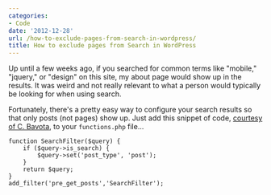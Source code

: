 ```yaml
---
categories:
- Code
date: '2012-12-28'
url: /how-to-exclude-pages-from-search-in-wordpress/
title: How to exclude pages from Search in WordPress
---
```


Up until a few weeks ago, if you searched for common terms like "mobile," "jquery," or "design" on this site, my about page would show up in the results. It was weird and not really relevant to what a person would typically be looking for when using search.

Fortunately, there's a pretty easy way to configure your search results so that only posts (not pages) show up. Just add this snippet of code, <a href="http://bavotasan.com/2010/excluding-pages-from-wordpress-search/">courtesy of C. Bavota</a>, to your <code>functions.php</code> file...

<pre><code class="language-php">function SearchFilter($query) {
    if ($query-&gt;is_search) {
        $query-&gt;set('post_type', 'post');
    }
    return $query;
}
add_filter('pre_get_posts','SearchFilter');</code></pre>